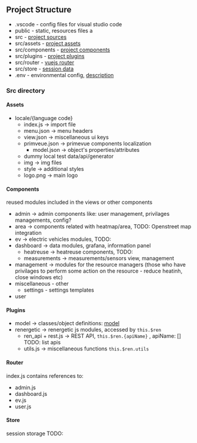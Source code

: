 ## Project Structure

* .vscode - config files for visual studio code 
* public - static, resources files a
* src - [project sources](#src-directory) 
* src/assets - [project assets](#assets) 
* src/components - [project components](#components) 
* src/plugins - [project plugins](#plugins) 
* src/router - [vuejs router](#router) 
* src/store - [session data](#store) 
* .env - environmental config, [description](./env.md)

 
### Src directory 
#### Assets 
    
* locale/{language code}
  * index.js -> import file
  * menu.json -> menu headers
  * view.json -> miscellaneous ui keys
  * primveue.json -> primevue components localization
    * model.json -> object's properties/attributes
  * dummy local test data/api/generator
  * img -> img files
  * style -> additional styles   
  * logo.png -> main logo
  
#### Components
reused modules included in the views or other components
* admin -> admin components like: user management, privilages managements, config?
* area -> components related with heatmap/area, TODO: Openstreet map integration
* ev -> electric vehicles modules, TODO:
* dashboard -> data modules, grafana, information panel
  * heatreuse -> heatreuse components, TODO:
  * measurements -> measurements/sensors view, management
* management -> modules for the resource managers (those who have privilages to perform some action on the resource - reduce heatinh, close windows etc)
* miscellaneous - other
  * settings - settings templates
* user 

#### Plugins
* model -> classes/object definitions: [model](./model.md)
* renergetic -> renergetic js modules, accessed by `this.$ren`
  * ren_api + rest.js -> REST API, `this.$ren.{apiName}` , apiName: [] TODO: list apis
  * utils.js -> miscellaneous functions `this.$ren.utils`

#### Router
index.js contains references to:
* admin.js
* dashboard.js
* ev.js
* user.js

#### Store
session storage
TODO: